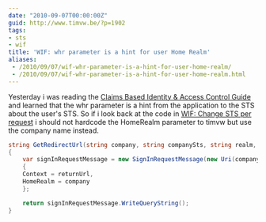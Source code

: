 ```yaml
---
date: "2010-09-07T00:00:00Z"
guid: http://www.timvw.be/?p=1902
tags:
- sts
- wif
title: 'WIF: whr parameter is a hint for user Home Realm'
aliases:
 - /2010/09/07/wif-whr-parameter-is-a-hint-for-user-home-realm/
 - /2010/09/07/wif-whr-parameter-is-a-hint-for-user-home-realm.html
---
```

Yesterday i was reading the [Claims Based Identity & Access Control Guide](http://claimsid.codeplex.com/) and learned that the whr parameter is a hint from the application to the STS about the user's STS. So if i look back at the code in [WIF: Change STS per request](http://www.timvw.be/wif-change-sts-per-request/) i should not hardcode the HomeRealm parameter to timvw but use the company name instead.

```csharp
string GetRedirectUrl(string company, string companySts, string realm, string returnUrl)
{
	var signInRequestMessage = new SignInRequestMessage(new Uri(companySts), realm)
	{
	Context = returnUrl,
	HomeRealm = company
	};

	return signInRequestMessage.WriteQueryString();
}
```
